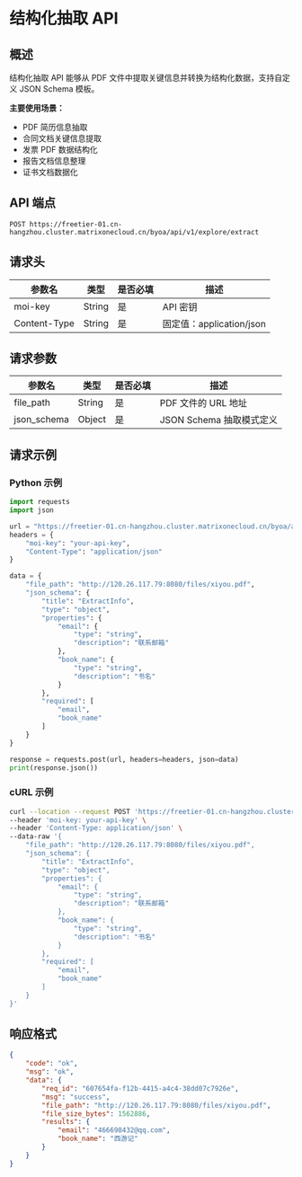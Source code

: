 # 结构化抽取 API

## 概述

结构化抽取 API 能够从 PDF 文件中提取关键信息并转换为结构化数据，支持自定义 JSON Schema 模板。

**主要使用场景：**

- PDF 简历信息抽取
- 合同文档关键信息提取  
- 发票 PDF 数据结构化
- 报告文档信息整理
- 证书文档数据化

## API 端点

```
POST https://freetier-01.cn-hangzhou.cluster.matrixonecloud.cn/byoa/api/v1/explore/extract
```

## 请求头

| 参数名 | 类型 | 是否必填 | 描述 |
|--------|------|----------|------|
| moi-key | String | 是 | API 密钥 |
| Content-Type | String | 是 | 固定值：application/json |

## 请求参数

| 参数名 | 类型 | 是否必填 | 描述 |
|--------|------|----------|------|
| file_path | String | 是 | PDF 文件的 URL 地址 |
| json_schema | Object | 是 | JSON Schema 抽取模式定义 |

## 请求示例

### Python 示例

```python
import requests
import json

url = "https://freetier-01.cn-hangzhou.cluster.matrixonecloud.cn/byoa/api/v1/explore/extract"
headers = {
    "moi-key": "your-api-key",
    "Content-Type": "application/json"
}

data = {
    "file_path": "http://120.26.117.79:8080/files/xiyou.pdf",
    "json_schema": {
        "title": "ExtractInfo",
        "type": "object",
        "properties": {
            "email": {
                "type": "string",
                "description": "联系邮箱"
            },
            "book_name": {
                "type": "string",
                "description": "书名"
            }
        },
        "required": [
            "email",
            "book_name"
        ]
    }
}

response = requests.post(url, headers=headers, json=data)
print(response.json())
```

### cURL 示例

```bash
curl --location --request POST 'https://freetier-01.cn-hangzhou.cluster.matrixonecloud.cn/byoa/api/v1/explore/extract' \
--header 'moi-key: your-api-key' \
--header 'Content-Type: application/json' \
--data-raw '{
    "file_path": "http://120.26.117.79:8080/files/xiyou.pdf",
    "json_schema": {
        "title": "ExtractInfo",
        "type": "object",
        "properties": {
            "email": {
                "type": "string",
                "description": "联系邮箱"
            },
            "book_name": {
                "type": "string",
                "description": "书名"
            }
        },
        "required": [
            "email",
            "book_name"
        ]
    }
}'
```

## 响应格式

```json
{
    "code": "ok",
    "msg": "ok",
    "data": {
        "req_id": "607654fa-f12b-4415-a4c4-38dd07c7926e",
        "msg": "success",
        "file_path": "http://120.26.117.79:8080/files/xiyou.pdf",
        "file_size_bytes": 1562886,
        "results": {
            "email": "466698432@qq.com",
            "book_name": "西游记"
        }
    }
}
```